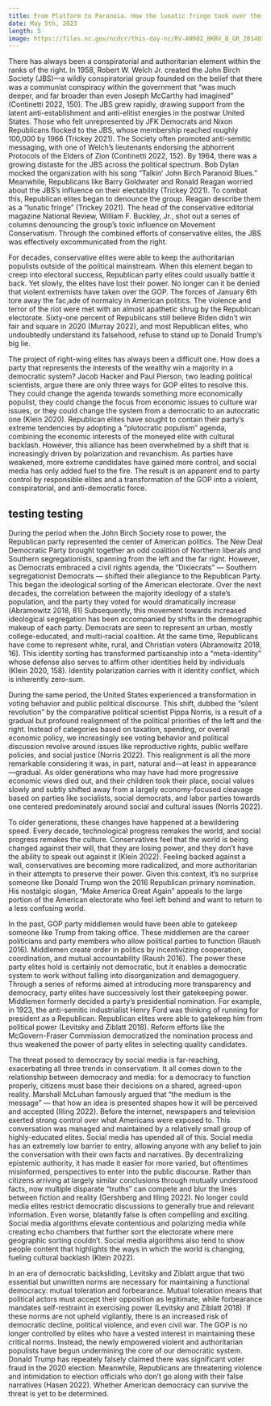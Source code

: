 ```yaml
---
title: From Platform to Paranoia. How the lunatic fringe took over the GOP
date: May 5th, 2023
length: 5
image: https://files.nc.gov/ncdcr/this-day-nc/RV-AN902_BKRV_B_GR_20140718101641.jpg
--- 
```

There has always been a conspiratorial and authoritarian element within the ranks of the right. In 1958, Robert W. Welch Jr. created the John Birch Society (JBS)—a wildly conspiratorial group founded on the belief that there was a communist conspiracy within the government that “was much deeper, and far broader than even Joseph McCarthy had imagined” (Continetti 2022, 150). The JBS grew rapidly, drawing support from the latent anti-establishment and anti-elitist energies in the postwar United States. Those who felt unrepresented by JFK Democrats and Nixon Republicans flocked to the JBS, whose membership reached roughly 100,000 by 1966 (Trickey 2021). The Society often promoted anti-semitic messaging, with one of Welch’s lieutenants endorsing the abhorrent Protocols of the Elders of Zion (Continetti 2022, 152). By 1964, there was a growing distaste for the JBS across the political spectrum. Bob Dylan mocked the organization with his song “Talkin’ John Birch Paranoid Blues.” Meanwhile, Republicans like Barry Goldwater and Ronald Reagan worried about the JBS’s influence on their electability (Trickey 2021). To combat this, Republican elites began to denounce the group. Reagan describe them as a “lunatic fringe” (Trickey 2021). The head of the conservative editorial magazine National Review, William F. Buckley, Jr., shot out a series of columns denouncing the group’s toxic influence on Movement Conservatism. Through the combined efforts of conservative elites, the JBS was effectively excommunicated from the right. 

For decades, conservative elites were able to keep the authoritarian populists outside of the political mainstream. When this element began to creep into electoral success, Republican party elites could usually battle it back. Yet slowly, the elites have lost their power. No longer can it be denied that violent extremists have taken over the GOP. The forces of January 6th tore away the fac¸ade of normalcy in American politics. The violence and terror of the riot were met with an almost apathetic shrug by the Republican electorate. Sixty-one percent of Republicans still believe Biden didn’t win fair and square in 2020 (Murray 2022), and most Republican elites, who undoubtedly understand its falsehood, refuse to stand up to Donald Trump’s big lie. 

The project of right-wing elites has always been a difficult one. How does a party that represents the interests of the wealthy win a majority in a democratic system? Jacob Hacker and Paul Pierson, two leading political scientists, argue there are only three ways for GOP elites to resolve this. They could change the agenda towards something more economically populist, they could change the focus from economic issues to culture war issues, or they could change the system from a democratic to an autocratic one (Klein 2020). Republican elites have sought to contain their party’s extreme tendencies by adopting a “plutocratic populism” agenda, combining the economic interests of the moneyed elite with cultural backlash. However, this alliance has been overwhelmed by a shift that is increasingly driven by polarization and revanchism. As parties have weakened, more extreme candidates have gained more control, and social media has only added fuel to the fire. The result is an apparent end to party control by responsible elites and a transformation of the GOP into a violent, conspiratorial, and anti-democratic force. 

## testing testing
During the period when the John Birch Society rose to power, the Republican party represented the center of American politics. The New Deal Democratic Party brought together an odd coalition of Northern liberals and Southern segregationists, spanning from the left and the far right. However, as Democrats embraced a civil rights agenda, the “Dixiecrats” — Southern segregationist Democrats — shifted their allegiance to the Republican Party. This began the ideological sorting of the American electorate. Over the next decades, the correlation between the majority ideology of a state’s population, and the party they voted for would dramatically increase (Abramowitz 2018, 81) Subsequently, this movement towards increased ideological segregation has been accompanied by shifts in the demographic makeup of each party. Democrats are seen to represent an urban, mostly college-educated, and multi-racial coalition. At the same time, Republicans have come to represent white, rural, and Christian voters (Abramowitz 2018, 16). This identity sorting has transformed partisanship into a “meta-identity” whose defense also serves to affirm other identities held by individuals (Klein 2020, 158). Identity polarization carries with it identity conflict, which is inherently zero-sum. 

During the same period, the United States experienced a transformation in voting behavior and public political discourse. This shift, dubbed the “silent revolution” by the comparative political scientist Pippa Norris, is a result of a gradual but profound realignment of the political priorities of the left and the right. Instead of categories based on taxation, spending, or overall economic policy, we increasingly see voting behavior and political discussion revolve around issues like reproductive rights, public welfare policies, and social justice (Norris 2022). This realignment is all the more remarkable considering it was, in part, natural and—at least in appearance—gradual. As older generations who may have had more progressive economic views died out, and their children took their place, social values slowly and subtly shifted away from a largely economy-focused cleavage based on parties like socialists, social democrats, and labor parties towards one centered predominately around social and cultural issues (Norris 2022). 

To older generations, these changes have happened at a bewildering speed. Every decade, technological progress remakes the world, and social progress remakes the culture. Conservatives feel that the world is being changed against their will, that they are losing power, and they don’t have the ability to speak out against it (Klein 2022). Feeling backed against a wall, conservatives are becoming more radicalized, and more authoritarian in their attempts to preserve their power. Given this context, it’s no surprise someone like Donald Trump won the 2016 Republican primary nomination. His nostalgic slogan, “Make America Great Again” appeals to the large portion of the American electorate who feel left behind and want to return to a less confusing world. 

In the past, GOP party middlemen would have been able to gatekeep someone like Trump from taking office. These middlemen are the career politicians and party members who allow political parties to function (Raush 2016). Middlemen create order in politics by incentivizing cooperation, coordination, and mutual accountability (Raush 2016). The power these party elites hold is certainly not democratic, but it enables a democratic system to work without falling into disorganization and demagoguery. Through a series of reforms aimed at introducing more transparency and democracy, party elites have successively lost their gatekeeping power. Middlemen formerly decided a party’s presidential nomination. For example, in 1923, the anti-semitic industrialist Henry Ford was thinking of running for president as a Republican. Republican elites were able to gatekeep him from political power (Levitsky and Ziblatt 2018). Reform efforts like the McGovern-Fraser Commission democratized the nomination process and thus weakened the power of party elites in selecting quality candidates. 

The threat posed to democracy by social media is far-reaching, exacerbating all three trends in conservatism. It all comes down to the relationship between democracy and media: for a democracy to function properly, citizens must base their decisions on a shared, agreed-upon reality. Marshall McLuhan famously argued that “the medium is the message” — that how an idea is presented shapes how it will be perceived and accepted (Illing 2022). Before the internet, newspapers and television exerted strong control over what Americans were exposed to. This conversation was managed and maintained by a relatively small group of highly-educated elites. Social media has upended all of this. Social media has an extremely low barrier to entry, allowing anyone with any belief to join the conversation with their own facts and narratives. By decentralizing epistemic authority, it has made it easier for more varied, but oftentimes misinformed, perspectives to enter into the public discourse. Rather than citizens arriving at largely similar conclusions through mutually understood facts, now multiple disparate “truths” can compete and blur the lines between fiction and reality (Gershberg and Illing 2022). No longer could media elites restrict democratic discussions to generally true and relevant information. Even worse, blatantly false is often compelling and exciting. Social media algorithms elevate contentious and polarizing media while creating echo chambers that further sort the electorate where mere geographic sorting couldn’t. Social media algorithms also tend to show people content that highlights the ways in which the world is changing, fueling cultural backlash (Klein 2022). 

In an era of democratic backsliding, Levitsky and Ziblatt argue that two essential but unwritten norms are necessary for maintaining a functional democracy: mutual toleration and forbearance. Mutual toleration means that political actors must accept their opposition as legitimate, while forbearance mandates self-restraint in exercising power (Levitsky and Ziblatt 2018). If these norms are not upheld vigilantly, there is an increased risk of democratic decline, political violence, and even civil war. The GOP is no longer controlled by elites who have a vested interest in maintaining these critical norms. Instead, the newly empowered violent and authoritarian populists have begun undermining the core of our democratic system. Donald Trump has repeately falsely claimed there was significant voter fraud in the 2020 election. Meanwhile, Republicans are threatening violence and intimidation to election officials who don’t go along with their false narratives (Hasen 2022). Whether American democracy can survive the threat is yet to be determined.